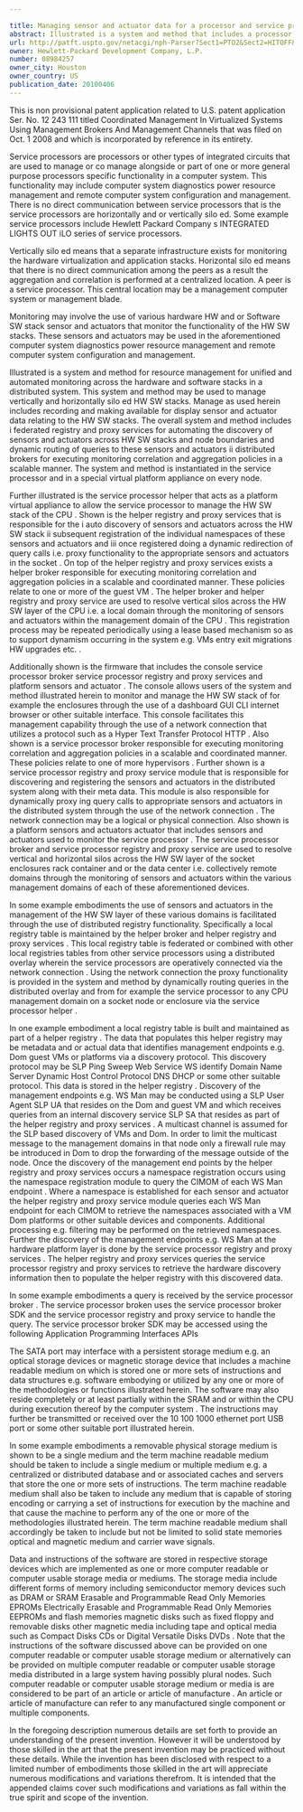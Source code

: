 ```yaml
---

title: Managing sensor and actuator data for a processor and service processor located on a common socket
abstract: Illustrated is a system and method that includes a processor and service processor co-located on a common socket, the service processor to aggregate data from a distributed network of additional service processors and processors both of which are co-located on an additional common socket. The system and method also includes a first sensor to record the data from the processor. The system and method also includes a second sensor to record the data from a software stack. The system and method further includes a registry to store the data.
url: http://patft.uspto.gov/netacgi/nph-Parser?Sect1=PTO2&Sect2=HITOFF&p=1&u=%2Fnetahtml%2FPTO%2Fsearch-adv.htm&r=1&f=G&l=50&d=PALL&S1=08984257&OS=08984257&RS=08984257
owner: Hewlett-Packard Development Company, L.P.
number: 08984257
owner_city: Houston
owner_country: US
publication_date: 20100406
---
```

This is non provisional patent application related to U.S. patent application Ser. No. 12 243 111 titled Coordinated Management In Virtualized Systems Using Management Brokers And Management Channels that was filed on Oct. 1 2008 and which is incorporated by reference in its entirety.

Service processors are processors or other types of integrated circuits that are used to manage or co manage alongside or part of one or more general purpose processors specific functionality in a computer system. This functionality may include computer system diagnostics power resource management and remote computer system configuration and management. There is no direct communication between service processors that is the service processors are horizontally and or vertically silo ed. Some example service processors include Hewlett Packard Company s INTEGRATED LIGHTS OUT iLO series of service processors.

Vertically silo ed means that a separate infrastructure exists for monitoring the hardware virtualization and application stacks. Horizontal silo ed means that there is no direct communication among the peers as a result the aggregation and correlation is performed at a centralized location. A peer is a service processor. This central location may be a management computer system or management blade.

Monitoring may involve the use of various hardware HW and or Software SW stack sensor and actuators that monitor the functionality of the HW SW stacks. These sensors and actuators may be used in the aforementioned computer system diagnostics power resource management and remote computer system configuration and management.

Illustrated is a system and method for resource management for unified and automated monitoring across the hardware and software stacks in a distributed system. This system and method may be used to manage vertically and horizontally silo ed HW SW stacks. Manage as used herein includes recording and making available for display sensor and actuator data relating to the HW SW stacks. The overall system and method includes i federated registry and proxy services for automating the discovery of sensors and actuators across HW SW stacks and node boundaries and dynamic routing of queries to these sensors and actuators ii distributed brokers for executing monitoring correlation and aggregation policies in a scalable manner. The system and method is instantiated in the service processor and in a special virtual platform appliance on every node.

Further illustrated is the service processor helper that acts as a platform virtual appliance to allow the service processor to manage the HW SW stack of the CPU . Shown is the helper registry and proxy services that is responsible for the i auto discovery of sensors and actuators across the HW SW stack ii subsequent registration of the individual namespaces of these sensors and actuators and iii once registered doing a dynamic redirection of query calls i.e. proxy functionality to the appropriate sensors and actuators in the socket . On top of the helper registry and proxy services exists a helper broker responsible for executing monitoring correlation and aggregation policies in a scalable and coordinated manner. These policies relate to one or more of the guest VM . The helper broker and helper registry and proxy service are used to resolve vertical silos across the HW SW layer of the CPU i.e. a local domain through the monitoring of sensors and actuators within the management domain of the CPU . This registration process may be repeated periodically using a lease based mechanism so as to support dynamism occurring in the system e.g. VMs entry exit migrations HW upgrades etc. .

Additionally shown is the firmware that includes the console service processor broker service processor registry and proxy services and platform sensors and actuator . The console allows users of the system and method illustrated herein to monitor and manage the HW SW stack of for example the enclosures through the use of a dashboard GUI CLI internet browser or other suitable interface. This console facilitates this management capability through the use of a network connection that utilizes a protocol such as a Hyper Text Transfer Protocol HTTP . Also shown is a service processor broker responsible for executing monitoring correlation and aggregation policies in a scalable and coordinated manner. These policies relate to one of more hypervisors . Further shown is a service processor registry and proxy service module that is responsible for discovering and registering the sensors and actuators in the distributed system along with their meta data. This module is also responsible for dynamically proxy ing query calls to appropriate sensors and actuators in the distributed system through the use of the network connection . The network connection may be a logical or physical connection. Also shown is a platform sensors and actuators actuator that includes sensors and actuators used to monitor the service processor . The service processor broker and service processor registry and proxy service are used to resolve vertical and horizontal silos across the HW SW layer of the socket enclosures rack container and or the data center i.e. collectively remote domains through the monitoring of sensors and actuators within the various management domains of each of these aforementioned devices.

In some example embodiments the use of sensors and actuators in the management of the HW SW layer of these various domains is facilitated through the use of distributed registry functionality. Specifically a local registry table is maintained by the helper broker and helper registry and proxy services . This local registry table is federated or combined with other local registries tables from other service processors using a distributed overlay wherein the service processors are operatively connected via the network connection . Using the network connection the proxy functionality is provided in the system and method by dynamically routing queries in the distributed overlay and from for example the service processor to any CPU management domain on a socket node or enclosure via the service processor helper .

In one example embodiment a local registry table is built and maintained as part of a helper registry . The data that populates this helper registry may be metadata and or actual data that identifies management endpoints e.g. Dom guest VMs or platforms via a discovery protocol. This discovery protocol may be SLP Ping Sweep Web Service WS identify Domain Name Server Dynamic Host Control Protocol DNS DHCP or some other suitable protocol. This data is stored in the helper registry . Discovery of the management endpoints e.g. WS Man may be conducted using a SLP User Agent SLP UA that resides on the Dom and guest VM and which receives queries from an internal discovery service SLP SA that resides as part of the helper registry and proxy services . A multicast channel is assumed for the SLP based discovery of VMs and Dom. In order to limit the multicast message to the management domains in that node only a firewall rule may be introduced in Dom to drop the forwarding of the message outside of the node. Once the discovery of the management end points by the helper registry and proxy services occurs a namespace registration occurs using the namespace registration module to query the CIMOM of each WS Man endpoint . Where a namespace is established for each sensor and actuator the helper registry and proxy service module queries each WS Man endpoint for each CIMOM to retrieve the namespaces associated with a VM Dom platforms or other suitable devices and components. Additional processing e.g. filtering may be performed on the retrieved namespaces. Further the discovery of the management endpoints e.g. WS Man at the hardware platform layer is done by the service processor registry and proxy services . The helper registry and proxy services queries the service processor registry and proxy services to retrieve the hardware discovery information then to populate the helper registry with this discovered data.

In some example embodiments a query is received by the service processor broker . The service processor broken uses the service processor broker SDK and the service processor registry and proxy service to handle the query. The service processor broker SDK may be accessed using the following Application Programming Interfaces APIs 

The SATA port may interface with a persistent storage medium e.g. an optical storage devices or magnetic storage device that includes a machine readable medium on which is stored one or more sets of instructions and data structures e.g. software embodying or utilized by any one or more of the methodologies or functions illustrated herein. The software may also reside completely or at least partially within the SRAM and or within the CPU during execution thereof by the computer system . The instructions may further be transmitted or received over the 10 100 1000 ethernet port USB port or some other suitable port illustrated herein.

In some example embodiments a removable physical storage medium is shown to be a single medium and the term machine readable medium should be taken to include a single medium or multiple medium e.g. a centralized or distributed database and or associated caches and servers that store the one or more sets of instructions. The term machine readable medium shall also be taken to include any medium that is capable of storing encoding or carrying a set of instructions for execution by the machine and that cause the machine to perform any of the one or more of the methodologies illustrated herein. The term machine readable medium shall accordingly be taken to include but not be limited to solid state memories optical and magnetic medium and carrier wave signals.

Data and instructions of the software are stored in respective storage devices which are implemented as one or more computer readable or computer usable storage media or mediums. The storage media include different forms of memory including semiconductor memory devices such as DRAM or SRAM Erasable and Programmable Read Only Memories EPROMs Electrically Erasable and Programmable Read Only Memories EEPROMs and flash memories magnetic disks such as fixed floppy and removable disks other magnetic media including tape and optical media such as Compact Disks CDs or Digital Versatile Disks DVDs . Note that the instructions of the software discussed above can be provided on one computer readable or computer usable storage medium or alternatively can be provided on multiple computer readable or computer usable storage media distributed in a large system having possibly plural nodes. Such computer readable or computer usable storage medium or media is are considered to be part of an article or article of manufacture . An article or article of manufacture can refer to any manufactured single component or multiple components.

In the foregoing description numerous details are set forth to provide an understanding of the present invention. However it will be understood by those skilled in the art that the present invention may be practiced without these details. While the invention has been disclosed with respect to a limited number of embodiments those skilled in the art will appreciate numerous modifications and variations therefrom. It is intended that the appended claims cover such modifications and variations as fall within the true spirit and scope of the invention.


